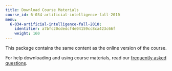 ```yaml
---
title: Download Course Materials
course_id: 6-034-artificial-intelligence-fall-2010
menu:
  6-034-artificial-intelligence-fall-2010:
    identifier: a7bfc20cdedcf4e04159cc8ca423c66f
    weight: 160
---
```

This package contains the same content as the online version of the course.

For help downloading and using course materials, read our [frequently asked questions](/help/faq-technology/).